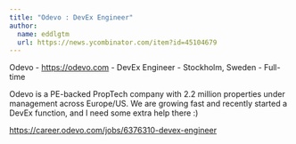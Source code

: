 ```yaml
---
title: "Odevo : DevEx Engineer"
author:
  name: eddlgtm
  url: https://news.ycombinator.com/item?id=45104679
---
```

Odevo - <a href="https:&#x2F;&#x2F;odevo.com" rel="nofollow">https:&#x2F;&#x2F;odevo.com</a> - DevEx Engineer - Stockholm, Sweden - Full-time

Odevo is a PE-backed PropTech company with 2.2 million properties under management across Europe&#x2F;US. We are growing fast and recently started a DevEx function, and I need some extra help there :)

<a href="https:&#x2F;&#x2F;career.odevo.com&#x2F;jobs&#x2F;6376310-devex-engineer" rel="nofollow">https:&#x2F;&#x2F;career.odevo.com&#x2F;jobs&#x2F;6376310-devex-engineer</a>
<JobApplication />
